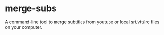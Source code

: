 # merge-subs
A command-line tool to merge subtitles from youtube or local srt/vtt/lrc files on your computer.
